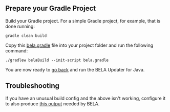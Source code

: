 ## Prepare your Gradle Project

Build your Gradle project. For a simple Gradle project, for example, that is done running:

`gradle clean build`

Copy this [bela.gradle](/updaters/reference/bela.gradle) file into your project folder and run the following command:

```
./gradlew belaBuild --init-script bela.gradle
```

You are now ready to [go back](/CodeSynchronization.md) and run the BELA Updater for Java.

## Troubleshooting

If you have an unusual build config and the above isn't working, configure it to also produce [this output](/updaters/Java-Other.md) needed by BELA.

